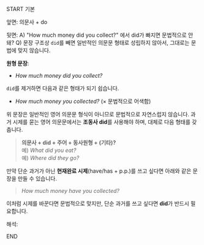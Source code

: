 START
기본

앞면:
의문사 + do


뒷면:
A) "How much money did you collect?" 에서 did가 빠지면 문법적으로 안돼?
Q) 문장 구조상 `did`를 빼면 일반적인 의문문 형태로 성립하지 않아서, 그대로는 문법에 맞지 않습니다.

**원형 문장**:

- _How much money did you collect?_

`did`를 제거하면 다음과 같은 형태가 되기 쉽습니다.

- _How much money you collected?_ (× 문법적으로 어색함)

위 문장은 일반적인 영어 의문문 형식이 아니므로 문법적으로 자연스럽지 않습니다. 과거 시제를 묻는 영어 의문문에서는 **조동사 did**를 사용해야 하며, 대체로 다음 형태를 갖춥니다.

> **의문사 + did + 주어 + 동사원형 + (기타)?**  
> 예) _What did you eat?_  
> 예) _Where did they go?_

만약 단순 과거가 아닌 **현재완료 시제**(have/has + p.p.)를 쓰고 싶다면 아래와 같은 문장을 만들 수 있습니다.

> _How much money have you collected?_

이처럼 시제를 바꾼다면 문법적으로 맞지만, 단순 과거를 쓰고 싶다면 **did**가 반드시 필요합니다.


해석:

<!--ID: 1738048582694-->
END